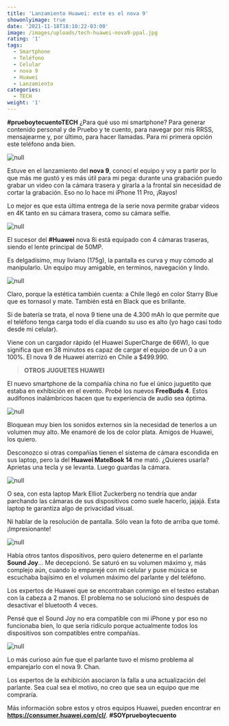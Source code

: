 ```yaml
---
title: 'Lanzamiento Huawei: este es el nova 9'
showonlyimage: true
date: '2021-11-18T18:10:22-03:00'
image: /images/uploads/tech-huawei-nova9-ppal.jpg
rating: '1'
tags:
  - Smartphone
  - Teléfono
  - Celular
  - nova 9
  - Huawei
  - Lanzamiento
categories:
  - TECH
weight: '1'
---
```

**\#prueboytecuentoTECH** ¿Para qué uso mi smartphone? Para generar contenido personal y de Pruebo y te cuento, para navegar por mis RRSS, mensajearme y, por último, para hacer llamadas. Para mi primera opción este teléfono anda bien.

<!--more-->

![null](/images/uploads/tech-huawei-nova9-ppal.jpg)

Estuve en el lanzamiento del **nova 9**, conocí el equipo y voy a partir por lo que más me gustó y es más útil para mi pega: durante una grabación puedo grabar un video con la cámara trasera y girarla a la frontal sin necesidad de cortar la grabación. Eso no lo hace mi iPhone 11 Pro, ¡Rayos!

Lo mejor es que esta última entrega de la serie nova permite grabar videos en 4K tanto en su cámara trasera, como su cámara selfie. 

![null](/images/uploads/tech-huawei-nova-9-yo.jpg)

El sucesor del **\#Huawei** nova 8i está equipado con 4 cámaras traseras, siendo el lente principal de 50MP. 

Es delgadísimo, muy liviano (175g), la pantalla es curva y muy cómodo al manipularlo. Un equipo muy amigable, en terminos, navegación y lindo. 

![null](/images/uploads/tech-huawei-nova-9-2.jpg)

Claro, porque la estética también cuenta: a Chile llegó en color Starry Blue que es tornasol y mate. También está en Black que es brillante.

Si de batería se trata, el nova 9 tiene una de 4.300 mAh lo que permite que el teléfono tenga carga todo el día cuando su uso es alto (yo hago casi todo desde mi celular). 

Viene con un cargador rápido (el Huawei SuperCharge de 66W), lo que significa que en 38 minutos es capaz de cargar el equipo de un 0 a un 100%. El nova 9 de Huawei aterrizó en Chile a $499.990.

> **OTROS JUGUETES HUAWEI**

El nuevo smartphone de la compañía china no fue el único juguetito que estaba en exhibición en el evento. Probé los nuevos **FreeBuds 4**. Estos audífonos inalámbricos hacen que tu experiencia de audio sea óptima. 

![null](/images/uploads/tech-huawei-nova-9-buds.jpg)

Bloquean muy bien los sonidos externos sin la necesidad de tenerlos a un volumen muy alto. Me enamoré de los de color plata. Amigos de Huawei, los quiero.

Desconozco si otras compañías tienen el sistema de cámara escondida en sus laptop, pero la del **Huawei MateBook 14** me mató. ¿Quieres usarla? Aprietas una tecla y se levanta. Luego guardas la cámara. 

![null](/images/uploads/tech-huawei-nova-9-compu-y-yo.jpg)

O sea, con esta laptop Mark Elliot Zuckerberg no tendría que andar parchando las cámaras de sus dispositivos como suele hacerlo, jajajá. Esta laptop te garantiza algo de privacidad visual. 

Ni hablar de la resolución de pantalla. Sólo vean la foto de arriba que tomé. ¡Impresionante!

![null](/images/uploads/tech-huawei-nova-9-camara.jpg)

Había otros tantos dispositivos, pero quiero detenerme en el parlante **Sound Joy**… Me decepcionó. Se saturó en su volumen máximo y, más complejo aún, cuando lo emparejé con mi celular y puse música se escuchaba bajísimo en el volumen máximo del parlante y del teléfono.

Los expertos de Huawei que se encontraban conmigo en el testeo estaban con la cabeza a 2 manos. El problema no se solucionó sino después de desactivar el bluetooth 4 veces. 

Pensé que el Sound Joy no era compatible con mi iPhone y por eso no funcionaba bien, lo que sería ridículo porque actualmente todos los dispositivos son compatibles entre compañías.

![null](/images/uploads/tech-huawei-nova-9-parlante-agua.jpg)

Lo más curioso aún fue que el parlante tuvo el mismo problema al emparejarlo con el nova 9. Chan.

Los expertos de la exhibición asociaron la falla a una actualización del parlante. Sea cual sea el motivo, no creo que sea un equipo que me compraría.

Más información sobre estos y otros equipos Huawei, pueden encontrar en **https://consumer.huawei.com/cl/**. **\#SOYprueboytecuento**
